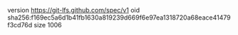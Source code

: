 version https://git-lfs.github.com/spec/v1
oid sha256:f169ec5a6d1b41fb1630a819239d669f6e97ea1318720a68eace41479f3cd76d
size 1006
